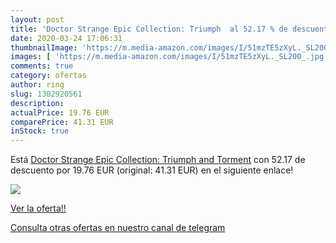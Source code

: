 ```yaml
---
layout: post
title: 'Doctor Strange Epic Collection: Triumph  al 52.17 % de descuento'
date: 2020-03-24 17:06:31
thumbnailImage: 'https://m.media-amazon.com/images/I/51mzTE5zXyL._SL200_.jpg'
images: [ 'https://m.media-amazon.com/images/I/51mzTE5zXyL._SL200_.jpg' ]
comments: true
category: ofertas
author: ring
slug: 1302920561
description:
actualPrice: 19.76 EUR
comparePrice: 41.31 EUR
inStock: true
---
```


Está [Doctor Strange Epic Collection: Triumph and Torment](https://www.amazon.com/dp/1302920561/?tag=redken08-20) con 52.17 de descuento por 19.76 EUR (original: 41.31 EUR) en el siguiente enlace!

[![](https://m.media-amazon.com/images/I/51mzTE5zXyL._SL200_.jpg)](https://www.amazon.com/dp/1302920561/?tag=redken08-20)

[Ver la oferta!!](https://www.amazon.com/dp/1302920561/?tag=redken08-20)

[Consulta otras ofertas en nuestro canal de telegram](https://t.me/s/ofertas25)
